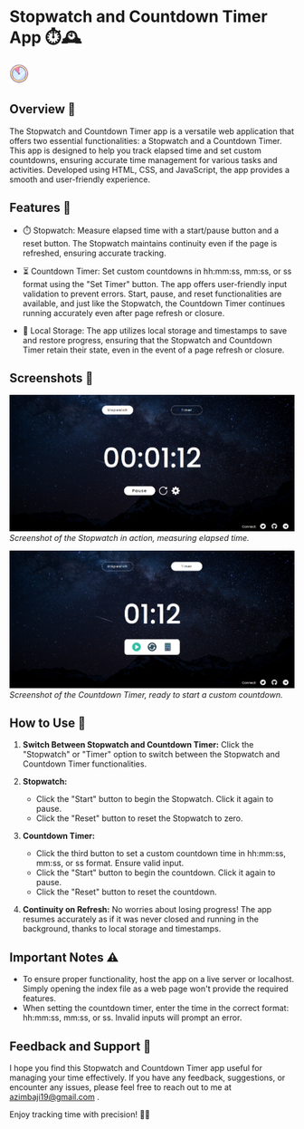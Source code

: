 # Stopwatch and Countdown Timer App ⏱️🕰️

<img src="img/favicon.png" alt="Stopwatch and countdown timer" width="35" height="35">

## Overview 🌟

The Stopwatch and Countdown Timer app is a versatile web application that offers two essential functionalities: a Stopwatch and a Countdown Timer. This app is designed to help you track elapsed time and set custom countdowns, ensuring accurate time management for various tasks and activities. Developed using HTML, CSS, and JavaScript, the app provides a smooth and user-friendly experience.

## Features 🚀

- ⏱️ Stopwatch: Measure elapsed time with a start/pause button and a reset button. The Stopwatch maintains continuity even if the page is refreshed, ensuring accurate tracking.

- ⏳ Countdown Timer: Set custom countdowns in hh:mm:ss, mm:ss, or ss format using the "Set Timer" button. The app offers user-friendly input validation to prevent errors. Start, pause, and reset functionalities are available, and just like the Stopwatch, the Countdown Timer continues running accurately even after page refresh or closure.

- 💾 Local Storage: The app utilizes local storage and timestamps to save and restore progress, ensuring that the Stopwatch and Countdown Timer retain their state, even in the event of a page refresh or closure.

## Screenshots 📸

![Stopwatch](screenshots/Screenshot_1.png)
*Screenshot of the Stopwatch in action, measuring elapsed time.*

![Countdown Timer](screenshots/Screenshot_2.png)
*Screenshot of the Countdown Timer, ready to start a custom countdown.*

## How to Use 📖

1. **Switch Between Stopwatch and Countdown Timer:** Click the "Stopwatch" or "Timer" option to switch between the Stopwatch and Countdown Timer functionalities.

2. **Stopwatch:**
   - Click the "Start" button to begin the Stopwatch. Click it again to pause.
   - Click the "Reset" button to reset the Stopwatch to zero.

3. **Countdown Timer:**
   - Click the third button to set a custom countdown time in hh:mm:ss, mm:ss, or ss format. Ensure valid input.
   - Click the "Start" button to begin the countdown. Click it again to pause.
   - Click the "Reset" button to reset the countdown.

4. **Continuity on Refresh:** No worries about losing progress! The app resumes accurately as if it was never closed and running in the background, thanks to local storage and timestamps.

## Important Notes ⚠️

- To ensure proper functionality, host the app on a live server or localhost. Simply opening the index file as a web page won't provide the required features.
- When setting the countdown timer, enter the time in the correct format: hh:mm:ss, mm:ss, or ss. Invalid inputs will prompt an error.

## Feedback and Support 💌

I hope you find this Stopwatch and Countdown Timer app useful for managing your time effectively. If you have any feedback, suggestions, or encounter any issues, please feel free to reach out to me at azimbaji19@gmail.com .

Enjoy tracking time with precision! 🎯🚀
